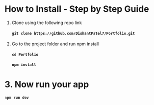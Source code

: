 # How to Install - Step by Step Guide
1. Clone using the following repo link
   #### ` git clone https://github.com/DishantPatel7/Portfolio.git `

2. Go to the project folder and run npm install
   #### ` cd Portfolio `
   #### ` npm install `

# 3. Now run your app
   #### ` npm run dev `
